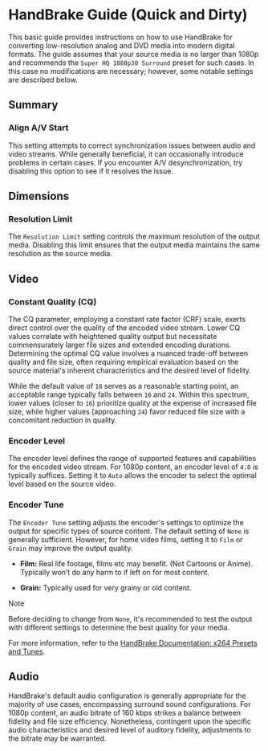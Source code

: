 # HandBrake Guide (Quick and Dirty)

This basic guide provides instructions on how to use HandBrake for converting low-resolution analog and DVD media into modern digital formats.
The guide assumes that your source media is no larger than 1080p and recommends the `Super HQ 1080p30 Surround` preset for such cases.
In this case no modifications are necessary; however, some notable settings are described below.

## Summary

### Align A/V Start

This setting attempts to correct synchronization issues between audio and video streams.
While generally beneficial, it can occasionally introduce problems in certain cases.
If you encounter A/V desynchronization, try disabling this option to see if it resolves the issue.

## Dimensions

### Resolution Limit

The `Resolution Limit` setting controls the maximum resolution of the output media.
Disabling this limit ensures that the output media maintains the same resolution as the source media.

## Video

### Constant Quality (CQ)

The CQ parameter, employing a constant rate factor (CRF) scale, exerts direct control over the quality of the encoded video stream.
Lower CQ values correlate with heightened quality output but necessitate commensurately larger file sizes and extended encoding durations.
Determining the optimal CQ value involves a nuanced trade-off between quality and file size,
often requiring empirical evaluation based on the source material's inherent characteristics and the desired level of fidelity.

While the default value of `18` serves as a reasonable starting point, 
an acceptable range typically falls between `16` and `24`.
Within this spectrum, lower values (closer to `16`) prioritize quality at the expense of increased file size, 
while higher values (approaching `24`) favor reduced file size with a concomitant reduction in quality.

### Encoder Level

The encoder level defines the range of supported features and capabilities for the encoded video stream.
For 1080p content, an encoder level of `4.0` is typically suffices.
Setting it to `Auto` allows the encoder to select the optimal level based on the source video.

### Encoder Tune

The `Encoder Tune` setting adjusts the encoder's settings to optimize the output for specific types of source content.
The default setting of `None` is generally sufficient.
However, for home video films, setting it to `Film` or `Grain` may improve the output quality.

- **Film:** 
  Real life footage, films etc may benefit. (Not Cartoons or Anime).
  Typically won’t do any harm to if left on for most content.

- **Grain:**
  Typically used for very grainy or old content.

> [!NOTE] 
> Before deciding to change from `None`,
> it's recommended to test the output with different settings to determine the best quality for your media.

For more information,
refer to the [HandBrake Documentation: x264 Presets and Tunes](https://handbrake.fr/docs/en/1.2.0/technical/video-x264-presets-tunes.html).

## Audio

HandBrake's default audio configuration is generally appropriate for the majority of use cases,
encompassing surround sound configurations.
For 1080p content, an audio bitrate of 160 kbps strikes a balance between fidelity and file size efficiency.
Nonetheless, contingent upon the specific audio characteristics and desired level of auditory fidelity,
adjustments to the bitrate may be warranted.